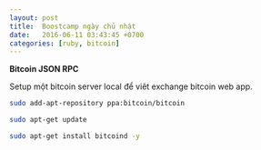 ```yaml
---
layout: post
title:  Boostcamp ngày chủ nhật
date:   2016-06-11 03:43:45 +0700
categories: [ruby, bitcoin]
---
```


**Bitcoin JSON RPC**

Setup một bitcoin server local để viêt exchange bitcoin web app.

```bash
sudo add-apt-repository ppa:bitcoin/bitcoin

sudo apt-get update

sudo apt-get install bitcoind -y
```


